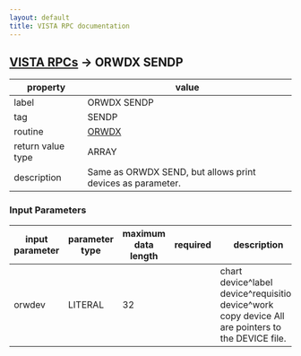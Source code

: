 ```yaml
---
layout: default
title: VISTA RPC documentation
---
```




## [VISTA RPCs](TableOfContent.md) &#8594; ORWDX SENDP 

 property | value 
--- | --- 
 label | ORWDX SENDP
 tag | SENDP
 routine | [ORWDX](http://code.osehra.org/dox/Routine_ORWDX_source.html)
 return value type | ARRAY
 description | Same as ORWDX SEND, but allows print devices as parameter.

### Input Parameters

| input parameter | parameter type | maximum data length | required | description | 
| --- | --- | --- | --- | --- | 
| orwdev | LITERAL | 32 |  | chart device^label device^requisition device^work copy device All are pointers to the DEVICE file. | 